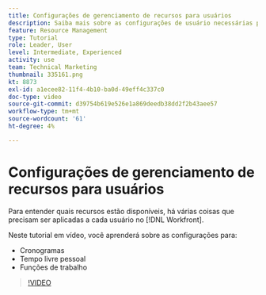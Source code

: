 ```yaml
---
title: Configurações de gerenciamento de recursos para usuários
description: Saiba mais sobre as configurações de usuário necessárias para usar corretamente as ferramentas de gerenciamento de recursos.
feature: Resource Management
type: Tutorial
role: Leader, User
level: Intermediate, Experienced
activity: use
team: Technical Marketing
thumbnail: 335161.png
kt: 8873
exl-id: a1ecee82-11f4-4b10-ba0d-49eff4c337c0
doc-type: video
source-git-commit: d39754b619e526e1a869deedb38dd2f2b43aee57
workflow-type: tm+mt
source-wordcount: '61'
ht-degree: 4%

---
```


# Configurações de gerenciamento de recursos para usuários

Para entender quais recursos estão disponíveis, há várias coisas que precisam ser aplicadas a cada usuário no [!DNL Workfront].

Neste tutorial em vídeo, você aprenderá sobre as configurações para:

* Cronogramas
* Tempo livre pessoal
* Funções de trabalho

>[!VIDEO](https://video.tv.adobe.com/v/335161/?quality=12)

